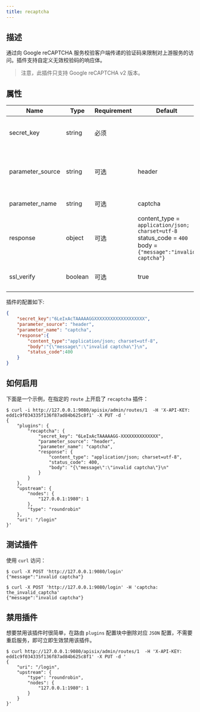 ```yaml
---
title: recaptcha
---
```


<!--
#

# Licensed to the Apache Software Foundation (ASF) under one or more
# contributor license agreements.  See the NOTICE file distributed with
# this work for additional information regarding copyright ownership.
# The ASF licenses this file to You under the Apache License, Version 2.0
# (the "License"); you may not use this file except in compliance with
# the License.  You may obtain a copy of the License at
#
#     http://www.apache.org/licenses/LICENSE-2.0
#
# Unless required by applicable law or agreed to in writing, software
# distributed under the License is distributed on an "AS IS" BASIS,
# WITHOUT WARRANTIES OR CONDITIONS OF ANY KIND, either express or implied.
# See the License for the specific language governing permissions and
# limitations under the License.
#
-->

## 描述

通过向 Google reCAPTCHA 服务校验客户端传递的验证码来限制对上游服务的访问。插件支持自定义无效校验码的响应体。

> 注意，此插件只支持 Google reCAPTCHA v2 版本。

## 属性

| Name      | Type          | Requirement | Default    | Valid                                                                    | Description                         |
| --------- | ------------- | ----------- | ---------- | ------------------------------------------------------------------------ |-------------------------------------|
| secret_key | string        | 必须    |            |  | Google reCAPTCHA v2 的 secret key    |
| parameter_source | string | 可选 | header | | 验证码参数的来源枚举值。当前仅支持 `header`, `query` |
| parameter_name | string | 可选 | captcha | | 验证码参数的名称                            |
| response | object | 可选    | content_type  = `application/json; charset=utf-8`<br />status_code = `400`<br />body = `{"message":"invalid captcha"}` |  | 无效验证码的 HTTP 响应体                     |
| ssl_verify | boolean | 可选 | true | | 验证 SSL 证书与主机名是否匹配 |

插件的配置如下:

```json
{
    "secret_key":"6LeIxAcTAAAAAGGXXXXXXXXXXXXXXXXXXX",
    "parameter_source": "header",
    "parameter_name": "captcha",
    "response":{
        "content_type":"application/json; charset=utf-8",
        "body":"{\"message\":\"invalid captcha\"}\n",
        "status_code":400
    }
}
```

## 如何启用

下面是一个示例，在指定的 `route` 上开启了 `recaptcha` 插件：

```shell
$ curl -i http://127.0.0.1:9080/apisix/admin/routes/1  -H 'X-API-KEY: edd1c9f034335f136f87ad84b625c8f1' -X PUT -d '
{
    "plugins": {
        "recaptcha": {
            "secret_key": "6LeIxAcTAAAAAGG-XXXXXXXXXXXXXX",
            "parameter_source": "header",
            "parameter_name": "captcha",
            "response": {
                "content_type": "application/json; charset=utf-8",
                "status_code": 400,
                "body": "{\"message\":\"invalid captcha\"}\n"
            }
        }
    },
    "upstream": {
        "nodes": {
            "127.0.0.1:1980": 1
        },
        "type": "roundrobin"
    },
    "uri": "/login"
}'
```

## 测试插件

使用 `curl` 访问：

```shell
$ curl -X POST 'http://127.0.0.1:9080/login'
{"message":"invalid captcha"}

$ curl -X POST 'http://127.0.0.1:9080/login' -H 'captcha: the_invalid_captcha'
{"message":"invalid captcha"}
```

## 禁用插件

想要禁用该插件时很简单，在路由 `plugins` 配置块中删除对应 `JSON` 配置，不需要重启服务，即可立即生效禁用该插件。

```shell
$ curl http://127.0.0.1:9080/apisix/admin/routes/1  -H 'X-API-KEY: edd1c9f034335f136f87ad84b625c8f1' -X PUT -d '
{
    "uri": "/login",
    "upstream": {
        "type": "roundrobin",
        "nodes": {
            "127.0.0.1:1980": 1
        }
    }
}'
```

